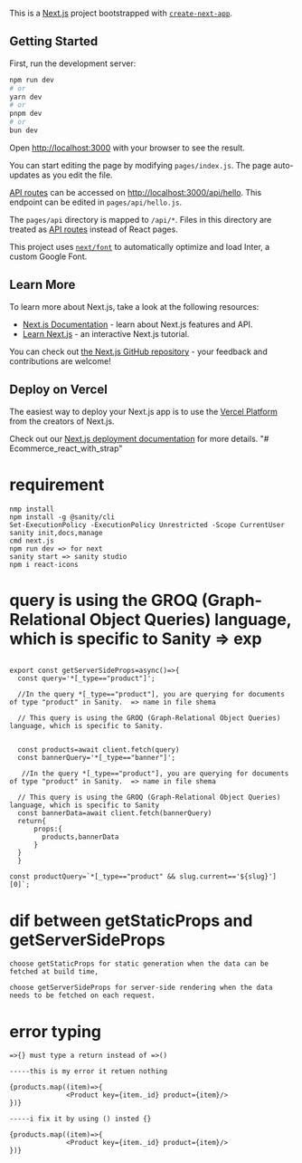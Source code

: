 This is a [Next.js](https://nextjs.org/) project bootstrapped with [`create-next-app`](https://github.com/vercel/next.js/tree/canary/packages/create-next-app).

## Getting Started

First, run the development server:

```bash
npm run dev
# or
yarn dev
# or
pnpm dev
# or
bun dev
```

Open [http://localhost:3000](http://localhost:3000) with your browser to see the result.

You can start editing the page by modifying `pages/index.js`. The page auto-updates as you edit the file.

[API routes](https://nextjs.org/docs/api-routes/introduction) can be accessed on [http://localhost:3000/api/hello](http://localhost:3000/api/hello). This endpoint can be edited in `pages/api/hello.js`.

The `pages/api` directory is mapped to `/api/*`. Files in this directory are treated as [API routes](https://nextjs.org/docs/api-routes/introduction) instead of React pages.

This project uses [`next/font`](https://nextjs.org/docs/basic-features/font-optimization) to automatically optimize and load Inter, a custom Google Font.

## Learn More

To learn more about Next.js, take a look at the following resources:

- [Next.js Documentation](https://nextjs.org/docs) - learn about Next.js features and API.
- [Learn Next.js](https://nextjs.org/learn) - an interactive Next.js tutorial.

You can check out [the Next.js GitHub repository](https://github.com/vercel/next.js/) - your feedback and contributions are welcome!

## Deploy on Vercel

The easiest way to deploy your Next.js app is to use the [Vercel Platform](https://vercel.com/new?utm_medium=default-template&filter=next.js&utm_source=create-next-app&utm_campaign=create-next-app-readme) from the creators of Next.js.

Check out our [Next.js deployment documentation](https://nextjs.org/docs/deployment) for more details.
"# Ecommerce_react_with_strap" 

# requirement
```
nmp install 
npm install -g @sanity/cli
Set-ExecutionPolicy -ExecutionPolicy Unrestricted -Scope CurrentUser
sanity init,docs,manage
cmd next.js
npm run dev => for next
sanity start => sanity studio 
npm i react-icons
```
# query is using the GROQ (Graph-Relational Object Queries) language, which is specific to Sanity => exp

```

export const getServerSideProps=async()=>{
  const query='*[_type=="product"]';    

  //In the query *[_type=="product"], you are querying for documents of type "product" in Sanity.  => name in file shema

  // This query is using the GROQ (Graph-Relational Object Queries) language, which is specific to Sanity.


  const products=await client.fetch(query)
  const bannerQuery='*[_type=="banner"]';

   //In the query *[_type=="product"], you are querying for documents of type "product" in Sanity.  => name in file shema

  // This query is using the GROQ (Graph-Relational Object Queries) language, which is specific to Sanity
  const bannerData=await client.fetch(bannerQuery)
  return{
      props:{
        products,bannerData
      }
  }
  }

const productQuery=`*[_type=="product" && slug.current=='${slug}'][0]`;    

```
# dif between getStaticProps and getServerSideProps
```
choose getStaticProps for static generation when the data can be fetched at build time,
 
choose getServerSideProps for server-side rendering when the data needs to be fetched on each request. 

 ```

 # error typing
  ```
  =>{} must type a return instead of =>() 

-----this is my error it retuen nothing

  {products.map((item)=>{
                <Product key={item._id} product={item}/>
  })}

-----i fix it by using () insted {}

  {products.map((item)=>{
                <Product key={item._id} product={item}/>
  })}

```






